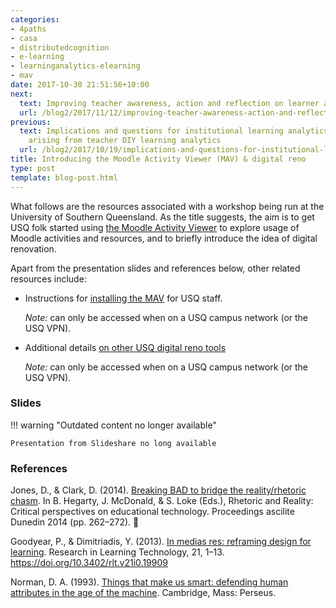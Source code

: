 ```yaml
---
categories:
- 4paths
- casa
- distributedcognition
- e-learning
- learninganalytics-elearning
- mav
date: 2017-10-30 21:51:56+10:00
next:
  text: Improving teacher awareness, action and reflection on learner activity
  url: /blog2/2017/11/12/improving-teacher-awareness-action-and-reflection-on-learner-activity/
previous:
  text: Implications and questions for institutional learning analytics implementation
    arising from teacher DIY learning analytics
  url: /blog2/2017/10/19/implications-and-questions-for-institutional-learning-analytics-implementation-arising-from-teacher-diy-learning-analytics/
title: Introducing the Moodle Activity Viewer (MAV) & digital reno
type: post
template: blog-post.html
---
```

What follows are the resources associated with a workshop being run at the University of Southern Queensland. As the title suggests, the aim is to get USQ folk started using [the Moodle Activity Viewer](https://damos.world/2013/08/30/the-moodle-activity-viewer-mav-heatmaps-of-student-activity/) to explore usage of Moodle activities and resources, and to briefly introduce the idea of digital renovation.

Apart from the presentation slides and references below, other related resources include:

- Instructions for [installing the MAV](http://tiny.cc/installmav) for USQ staff.
    
    _Note:_ can only be accessed when on a USQ campus network (or the USQ VPN).
    
- Additional details [on other USQ digital reno tools](http://tiny.cc/usqreno)
    
    _Note:_ can only be accessed when on a USQ campus network (or the USQ VPN).
    

### Slides


!!! warning "Outdated content no longer available"

    Presentation from Slideshare no long available


### References

Jones, D., & Clark, D. (2014). [Breaking BAD to bridge the reality/rhetoric chasm](http://djon.es/blog/2014/09/21/breaking-bad-to-bridge-the-realityrhetoric-chasm/). In B. Hegarty, J. McDonald, & S. Loke (Eds.), Rhetoric and Reality: Critical perspectives on educational technology. Proceedings ascilite Dunedin 2014 (pp. 262–272). 

Goodyear, P., & Dimitriadis, Y. (2013). [In medias res: reframing design for learning](http://www.tandfonline.com/doi/full/10.3402/rlt.v21i0.19909). Research in Learning Technology, 21, 1–13. https://doi.org/10.3402/rlt.v21i0.19909

Norman, D. A. (1993). [Things that make us smart: defending human attributes in the age of the machine](https://books.google.com.au/books/about/Things_that_Make_Us_Smart.html?id=g05KXUljlcAC&redir_esc=y). Cambridge, Mass: Perseus.